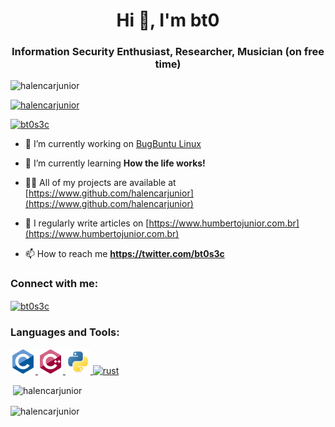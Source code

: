<h1 align="center">Hi 👋, I'm bt0</h1>
<h3 align="center">Information Security Enthusiast, Researcher, Musician (on free time)</h3>

<p align="left"> <img src="https://komarev.com/ghpvc/?username=halencarjunior&label=Profile%20views&color=0e75b6&style=flat" alt="halencarjunior" /> </p>

<p align="left"> <a href="https://github.com/ryo-ma/github-profile-trophy"><img src="https://github-profile-trophy.vercel.app/?username=halencarjunior" alt="halencarjunior" /></a> </p>

<p align="left"> <a href="https://twitter.com/bt0s3c" target="blank"><img src="https://img.shields.io/twitter/follow/bt0s3c?logo=twitter&style=for-the-badge" alt="bt0s3c" /></a> </p>

- 🔭 I’m currently working on [BugBuntu Linux](https://www.github.com/halencarjunior/BugBuntu)

- 🌱 I’m currently learning **How the life works!**

- 👨‍💻 All of my projects are available at [https://www.github.com/halencarjunior](https://www.github.com/halencarjunior)

- 📝 I regularly write articles on [https://www.humbertojunior.com.br](https://www.humbertojunior.com.br)

- 📫 How to reach me **https://twitter.com/bt0s3c**

<h3 align="left">Connect with me:</h3>
<p align="left">
<a href="https://twitter.com/bt0s3c" target="blank"><img align="center" src="https://raw.githubusercontent.com/rahuldkjain/github-profile-readme-generator/master/src/images/icons/Social/twitter.svg" alt="bt0s3c" height="30" width="40" /></a>
</p>

<h3 align="left">Languages and Tools:</h3>
<p align="left"> <a href="https://www.cprogramming.com/" target="_blank"> <img src="https://raw.githubusercontent.com/devicons/devicon/master/icons/c/c-original.svg" alt="c" width="40" height="40"/> </a> <a href="https://www.w3schools.com/cpp/" target="_blank"> <img src="https://raw.githubusercontent.com/devicons/devicon/master/icons/cplusplus/cplusplus-original.svg" alt="cplusplus" width="40" height="40"/> </a> <a href="https://www.python.org" target="_blank"> <img src="https://raw.githubusercontent.com/devicons/devicon/master/icons/python/python-original.svg" alt="python" width="40" height="40"/> </a> <a href="https://www.rust-lang.org" target="_blank"> <img src="https://upload.wikimedia.org/wikipedia/commons/thumb/2/20/Rustacean-orig-noshadow.svg/1200px-Rustacean-orig-noshadow.svg.png" alt="rust" width="40" height="40"/> </a> </p>

<p>&nbsp;<img align="center" src="https://github-readme-stats.vercel.app/api?username=halencarjunior&show_icons=true&locale=en" alt="halencarjunior" /></p>

<p><img align="center" src="https://github-readme-streak-stats.herokuapp.com/?user=halencarjunior&" alt="halencarjunior" /></p>


